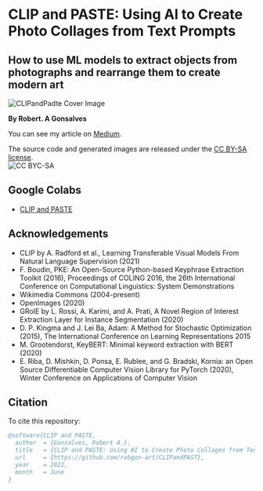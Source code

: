 # **CLIP and PASTE: Using AI to Create Photo Collages from Text Prompts**
## How to use ML models to extract objects from photographs and rearrange them to create modern art

![CLIPandPadte Cover Image](https://raw.githubusercontent.com/robgon-art/CLIPandPASTE/main/cover%20shot%20mid.jpg)

**By Robert. A Gonsalves**</br>

You can see my article on [Medium](https://towardsdatascience.com/clip-and-paste-using-ai-to-create-modern-collages-from-text-prompts-38de46652827).

The source code and generated images are released under the [CC BY-SA license](https://creativecommons.org/licenses/by-sa/4.0/).</br>
![CC BYC-SA](https://licensebuttons.net/l/by-sa/3.0/88x31.png)

## Google Colabs
* [CLIP and PASTE](https://colab.research.google.com/github/robgon-art/CLIPandPASTE/blob/main/CLIP_and_PASTE.ipynb)

## Acknowledgements
- CLIP by A. Radford et al., Learning Transferable Visual Models From Natural Language Supervision (2021)
- F. Boudin, PKE: An Open-Source Python-based Keyphrase Extraction Toolkit (2016), Proceedings of COLING 2016, the 26th International Conference on Computational Linguistics: System Demonstrations
- Wikimedia Commons (2004-present)
- OpenImages (2020)
- GRoIE by L. Rossi, A. Karimi, and A. Prati, A Novel Region of Interest Extraction Layer for Instance Segmentation (2020)
- D. P. Kingma and J. Lei Ba, Adam: A Method for Stochastic Optimization (2015), The International Conference on Learning Representations 2015
- M. Grootendorst, KeyBERT: Minimal keyword extraction with BERT (2020)
- E. Riba, D. Mishkin, D. Ponsa, E. Rublee, and G. Bradski, Kornia: an Open Source Differentiable Computer Vision Library for PyTorch (2020), Winter Conference on Applications of Computer Vision

## Citation
To cite this repository:

```bibtex
@software{CLIP and PASTE,
  author  = {Gonsalves, Robert A.},
  title   = {CLIP and PASTE: Using AI to Create Photo Collages from Text Prompts},
  url     = {https://github.com/robgon-art/CLIPandPAST},
  year    = 2022,
  month   = June
}
```
